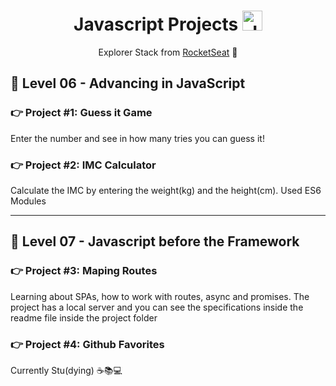 <h1 align ="center">Javascript Projects <img height="32" src="https://seeklogo.com/images/J/javascript-logo-E967E87D74-seeklogo.com.png" alt="Javascript"/> </h1>
<p align="center">Explorer Stack from <a href = "rocketseat.com.br">RocketSeat</a> 🚀</p>

<h2> 🔷 Level 06 - Advancing in JavaScript</h2>
<h3> 👉 Project #1: Guess it Game</h3>
<p>Enter the number and see in how many tries you can guess it!</p>

<h3> 👉 Project #2: IMC Calculator</h3>
<p>Calculate the IMC by entering the weight(kg) and the height(cm). Used <bold>ES6 Modules</bold></p>


---

<h2>🔷 Level 07 - Javascript before the Framework</h2>
<h3> 👉 Project #3: Maping Routes</h3>
<p>Learning about SPAs, how to work with routes, async and promises. The project has a local server and you can see the specifications inside the readme file inside the project folder</p>
<h3> 👉 Project #4: Github Favorites</h3>
<p>Currently Stu(dying) ☕📚💻</p>
